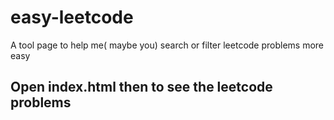 # easy-leetcode
A tool page to  help me( maybe you) search  or filter leetcode problems more easy


## Open index.html then to see the leetcode problems
